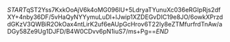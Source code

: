 $START$qST2Yss7KxkOoAjV6k4oMG096lU+5LdryaTYunuXc036eRGIpRjs2dfXY+4nby36DF/5vHaQyNYYymuLuDl+lJwip1XZDEGvDIC19e8JO/6owkXPrzddGKzV3QWBiR2OkOax4ntLirK2uf6eAUpGcHrov6T22Iy8eZTMfurfrdTnAw/aDGy58Ze9Ug1DJFD/B4W0CDvv6pN1iuS7/ms+Pg==$END$